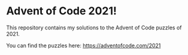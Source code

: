 # Advent of Code 2021!

This repository contains my solutions to the Advent of Code puzzles of 2021.

You can find the puzzles here: https://adventofcode.com/2021
